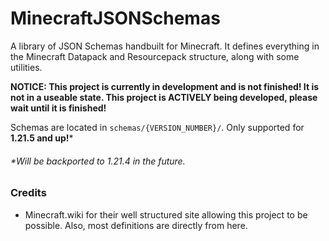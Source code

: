 # MinecraftJSONSchemas
A library of JSON Schemas handbuilt for Minecraft. It defines everything in the Minecraft Datapack and Resourcepack structure, along with some utilities.

**NOTICE: This project is currently in development and is not finished! It is not in a useable state. This project is ACTIVELY being developed, please wait until it is finished!**

Schemas are located in `schemas/{VERSION_NUMBER}/`.
Only supported for **1.21.5 and up!***

###### *Will be backported to 1.21.4 in the future.

### Credits
- Minecraft.wiki for their well structured site allowing this project to be possible. Also, most definitions are directly from here.